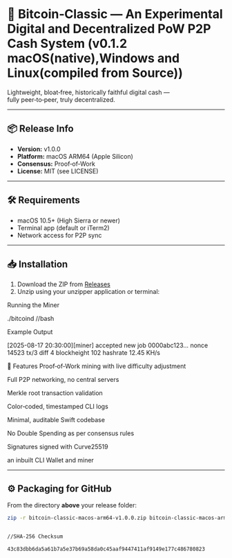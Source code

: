# 🚀 Bitcoin‑Classic — An Experimental Digital and Decentralized PoW P2P Cash System (v0.1.2 macOS(native),Windows and Linux(compiled from Source))

Lightweight, bloat‑free, historically faithful digital cash —  
fully peer‑to‑peer, truly decentralized.

---

## 📦 Release Info
- **Version:** v1.0.0
- **Platform:** macOS ARM64 (Apple Silicon)
- **Consensus:** Proof‑of‑Work
- **License:** MIT (see LICENSE)

---

## 🛠 Requirements
- macOS 10.5+ (High Sierra or newer)
- Terminal app (default or iTerm2)
- Network access for P2P sync

---

## 📥 Installation
1. Download the ZIP from [Releases](../../releases)
2. Unzip using your unzipper application or terminal:
    

Running the Miner


./bitcoind //bash


Example Output 

[2025-08-17 20:30:00][miner] accepted new job 0000abc123… nonce 14523 tx/3 diff 4 blockheight 102 hashrate 12.45 KH/s


🌟 Features
Proof‑of‑Work mining with live difficulty adjustment

Full P2P networking, no central servers

Merkle root transaction validation

Color‑coded, timestamped CLI logs

Minimal, auditable Swift codebase

No Double Spending as per consensus rules

Signatures signed with Curve25519

an inbuilt CLI Wallet and miner 





---

## ⚙️ Packaging for GitHub
From the directory **above** your release folder:
```bash
zip -r bitcoin-classic-macos-arm64-v1.0.0.zip bitcoin-classic-macos-arm64-v1.0.0


//SHA-256 Checksum

43c83dbb6da5a61b7a5e37b69a58da0c45aaf9447411af9149e177c486780823 



